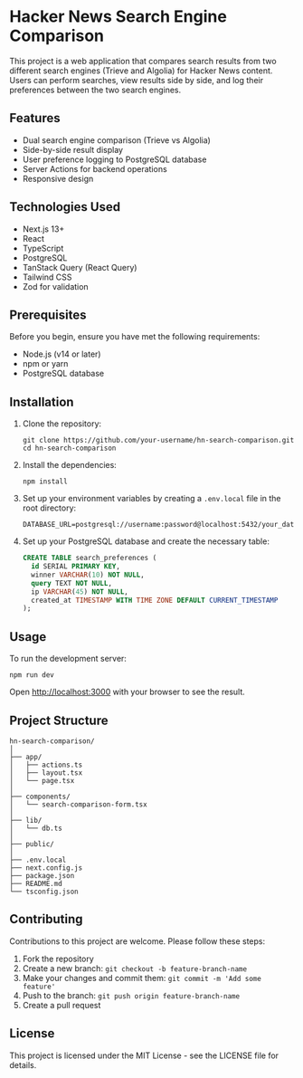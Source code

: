 # Hacker News Search Engine Comparison

This project is a web application that compares search results from two different search engines (Trieve and Algolia) for Hacker News content. Users can perform searches, view results side by side, and log their preferences between the two search engines.

## Features

- Dual search engine comparison (Trieve vs Algolia)
- Side-by-side result display
- User preference logging to PostgreSQL database
- Server Actions for backend operations
- Responsive design

## Technologies Used

- Next.js 13+
- React
- TypeScript
- PostgreSQL
- TanStack Query (React Query)
- Tailwind CSS
- Zod for validation

## Prerequisites

Before you begin, ensure you have met the following requirements:

- Node.js (v14 or later)
- npm or yarn
- PostgreSQL database

## Installation

1. Clone the repository:
   ```
   git clone https://github.com/your-username/hn-search-comparison.git
   cd hn-search-comparison
   ```

2. Install the dependencies:
   ```
   npm install
   ```

3. Set up your environment variables by creating a `.env.local` file in the root directory:
   ```
   DATABASE_URL=postgresql://username:password@localhost:5432/your_database_name
   ```

4. Set up your PostgreSQL database and create the necessary table:
   ```sql
   CREATE TABLE search_preferences (
     id SERIAL PRIMARY KEY,
     winner VARCHAR(10) NOT NULL,
     query TEXT NOT NULL,
     ip VARCHAR(45) NOT NULL,
     created_at TIMESTAMP WITH TIME ZONE DEFAULT CURRENT_TIMESTAMP
   );
   ```

## Usage

To run the development server:

```
npm run dev
```

Open [http://localhost:3000](http://localhost:3000) with your browser to see the result.

## Project Structure

```
hn-search-comparison/
│
├── app/
│   ├── actions.ts
│   ├── layout.tsx
│   └── page.tsx
│
├── components/
│   └── search-comparison-form.tsx
│
├── lib/
│   └── db.ts
│
├── public/
│
├── .env.local
├── next.config.js
├── package.json
├── README.md
└── tsconfig.json
```

## Contributing

Contributions to this project are welcome. Please follow these steps:

1. Fork the repository
2. Create a new branch: `git checkout -b feature-branch-name`
3. Make your changes and commit them: `git commit -m 'Add some feature'`
4. Push to the branch: `git push origin feature-branch-name`
5. Create a pull request

## License

This project is licensed under the MIT License - see the LICENSE file for details.
